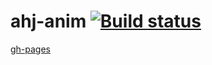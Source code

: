 # ahj-anim [![Build status](https://ci.appveyor.com/api/projects/status/mq02sr8w7u58x5og?svg=true)](https://ci.appveyor.com/project/barsich/ahj-anim)
[gh-pages](https://barsich.github.io/ahj-anim/)